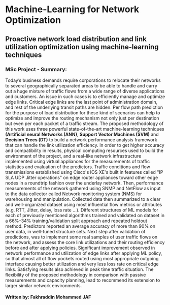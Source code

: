 # Machine-Learning for Network Optimization
## Proactive network load distribution and link utilization optimization using machine-learning techniques
### MSc Project - Summary:
Today’s business demands require corporations to relocate their networks to several geographically separated areas to be able to handle and carry out a huge mixture of traffic flows from a wide range of diverse applications and customers. An issue in such cases is to efficiently manage and optimize edge links. Critical edge links are the last point of administration domain, and rest of the underlying transit paths are hidden. Per flow path prediction for the purpose of load distribution for these kind of scenarios can help to optimize and improve the routing mechanism not only just per destination but even per each packet of a traffic stream. The proposed methodology of this work uses three powerful state-of-the-art machine-learning techniques __(Artificial neural Networks (ANN)__, __Support Vector Machines (SVM)__ and __Decision Trees (DT)__ to build a network performance analysis framework that can handle the link utilization efficiency. In order to get higher accuracy and compatibility in results, physical computing resources used to build the environment of the project, and a real-like network infrastructure implemented using virtual appliances for the measurements of traffic statistics and evaluation of the predictors. Traffic conditions and flow transmissions established using Cisco's IOS XE's built in features called "IP SLA UDP Jitter operations" on edge router appliances toward other edge nodes in a roundtrip fashion over the underlay network. Then, performance measurements of the network gathered using SNMP and NetFlow as input to the data collector called Network monitoring system (NMS) for warehousing and manipulation. Collected data then summarized to a clear and well-organized dataset using most influential flow metrics or attributes (e.g. RTT, Jitter, delay, loss rate …). Different structures of ML models for each of previously mentioned algorithms trained and validated on dataset in a 66%–34% training/validation split approach and repeated holdout method. Predictors reported an average accuracy of more than 90% on user data, in well-tuned structure sets. Next step after validation of predictions, was to implement some real samples of user traffic flows on the network, and assess the core link utilizations and their routing efficiency before and after applying policies. Significant improvement observed in network performance and utilization of edge links after applying ML policy, so that almost all of flow pockets routed using most appropriate outgoing interface causing better utilization and very less loss rate on critical edge links. Satisfying results also achieved in peak time traffic situation. The flexibility of the proposed methodology in comparison with passive measurements and capacity planning, lead to recommend its extension to larger similar network environments.

#### Written by: Fakhraddin Mohammed JAF
